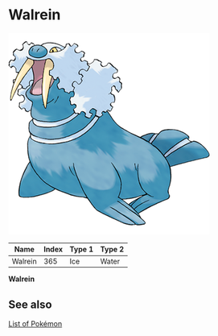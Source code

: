 # Walrein


![Walrein](images/365.png)

| **Name** | **Index** | **Type 1** | **Type 2** |
|----|----|----|----|
| Walrein | 365 | Ice | Water  |

**Walrein** 

## See also

[List of Pokémon](../pokemon.md)
